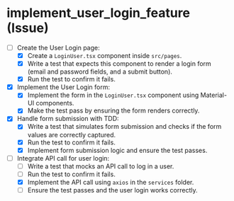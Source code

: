# implement_user_login_feature (Issue)

- [ ] Create the User Login page:
  - [x] Create a `LoginUser.tsx` component inside `src/pages`.
  - [x] Write a test that expects this component to render a login form (email and password fields, and a submit button).
  - [x] Run the test to confirm it fails.
- [x] Implement the User Login form:
  - [x] Implement the form in the `LoginUser.tsx` component using Material-UI components.
  - [x] Make the test pass by ensuring the form renders correctly.
- [x] Handle form submission with TDD:
  - [x] Write a test that simulates form submission and checks if the form values are correctly captured.
  - [x] Run the test to confirm it fails.
  - [x] Implement form submission logic and ensure the test passes.
- [ ] Integrate API call for user login:
  - [ ] Write a test that mocks an API call to log in a user.
  - [ ] Run the test to confirm it fails.
  - [x] Implement the API call using `axios` in the `services` folder.
  - [ ] Ensure the test passes and the user login works correctly.
